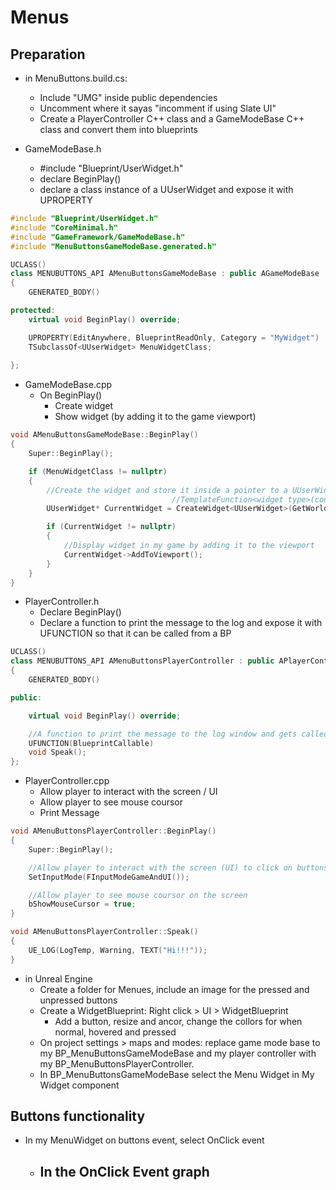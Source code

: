 # Menus

## Preparation
- in MenuButtons.build.cs:
  - Include "UMG" inside public dependencies
  - Uncomment where it sayas "incomment if using Slate UI"
  - Create a PlayerController C++ class and a GameModeBase C++ class and convert them into blueprints
  
- GameModeBase.h
  - #include "Blueprint/UserWidget.h"
  - declare BeginPlay()
  - declare a class instance of a UUserWidget and expose it with UPROPERTY
  
```cpp
#include "Blueprint/UserWidget.h"
#include "CoreMinimal.h"
#include "GameFramework/GameModeBase.h"
#include "MenuButtonsGameModeBase.generated.h"

UCLASS()
class MENUBUTTONS_API AMenuButtonsGameModeBase : public AGameModeBase
{
	GENERATED_BODY()

protected:
	virtual void BeginPlay() override;

	UPROPERTY(EditAnywhere, BlueprintReadOnly, Category = "MyWidget")
	TSubclassOf<UUserWidget> MenuWidgetClass;
	
};
```

- GameModeBase.cpp
  - On BeginPlay()
    - Create widget
    - Show widget (by adding it to the game viewport)
    
```cpp
void AMenuButtonsGameModeBase::BeginPlay()
{
    Super::BeginPlay();

    if (MenuWidgetClass != nullptr)
    {
        //Create the widget and store it inside a pointer to a UUserWidget object
                                    //TemplateFunction<widget type>(context, class of the widget I want to create)
        UUserWidget* CurrentWidget = CreateWidget<UUserWidget>(GetWorld(), MenuWidgetClass);

        if (CurrentWidget != nullptr)
        {
            //Display widget in my game by adding it to the viewport   
            CurrentWidget->AddToViewport();
        }
    }
}
```
 
- PlayerController.h
  - Declare BeginPlay()
  - Declare a function to print the message to the log and expose it with UFUNCTION so that it can be called from a BP

```cpp
UCLASS()
class MENUBUTTONS_API AMenuButtonsPlayerController : public APlayerController
{
	GENERATED_BODY()

public:

	virtual void BeginPlay() override;

	//A function to print the message to the log window and gets called from a BP
	UFUNCTION(BlueprintCallable)
	void Speak();
};
```

- PlayerController.cpp
  - Allow player to interact with the screen / UI
  - Allow player to see mouse coursor
  - Print Message

```cpp
void AMenuButtonsPlayerController::BeginPlay()
{
    Super::BeginPlay();

    //Allow player to interact with the screen (UI) to click on buttons on the screen
    SetInputMode(FInputModeGameAndUI());

    //Allow player to see mouse coursor on the screen
    bShowMouseCursor = true;
}

void AMenuButtonsPlayerController::Speak()
{
    UE_LOG(LogTemp, Warning, TEXT("Hi!!!"));
}
```

- in Unreal Engine
  - Create a folder for Menues, include an image for the pressed and unpressed buttons
  - Create a WidgetBlueprint: Right click > UI > WidgetBlueprint
    - Add a button, resize and ancor, change the collors for when normal, hovered and pressed
  - On project settings > maps and modes: replace game mode base to my BP_MenuButtonsGameModeBase and my player controller with my BP_MenuButtonsPlayerController.
  - In BP_MenuButtonsGameModeBase select the Menu Widget in My Widget component

## Buttons functionality
- In my MenuWidget on buttons event, select OnClick event
  - In the OnClick Event graph
    - 





















